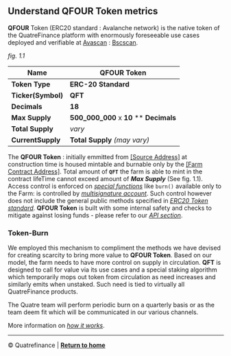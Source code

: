 
## Understand QFOUR Token metrics
**QFOUR** Token (ERC20 standard : Avalanche network) is the native token of the QuatreFinance platform with enormously foreseeable use cases deployed and verifiable at [Avascan](http://bscscan.com) : [Bscscan](http://bscscan.com). 

_fig. 1.1_

**Name** | **QFOUR Token**
-------- | ---------------
**Token Type** | **ERC-20 Standard**
**Ticker(Symbol)** | **QFT**
**Decimals** | **18**
**Max Supply** | **500_000_000** x **10** ** **Decimals**
**Total Supply** | _vary_
**CurrentSupply** | **Total Supply** _(may vary)_

The **QFOUR Token** : initially emmitted from [[Source Address]](http://explorer.com) at construction time is housed mintable and burnable only by the [[Farm Contract Address]](http://explorer.com). Total amount of **`QFT`** the farm is able to mint in the contract lifeTime cannot exceed amount of **_Max Supply_** (See fig. 1.1). Access control is enforced on _[special functions]()_ like `burn()` available only to the Farm: is controlled by _[multisignature account]()_. Such control however does not include the general public methods specified in _[ERC20 Token standard]()_. **QFOUR Token** is built with some internal safety and checks to mitigate against losing funds - please refer to our _[API section]()_.

### Token-Burn
We employed this mechanism to compliment the methods we have devised for creating scarcity to bring more value to **QFOUR Token**. Based on our model, the farm needs to have more control on supply in circulation. **QFT** is designed to call for value via its use cases and a special staking algorithm which temporarily mops out token from circulation as need increases and similarly emits when unstaked. Such need is tied to virtually all QuatreFinance products.

The Quatre team will perform periodic burn on a quarterly basis or as the team deem fit which will be communicated in our various channels.

More information on _[how it works]()_.

----------------------

:copyright: Quatrefinance | **[Return to home](https://github.com/Quatre-Finance/Q-paper#concept-overview)**

